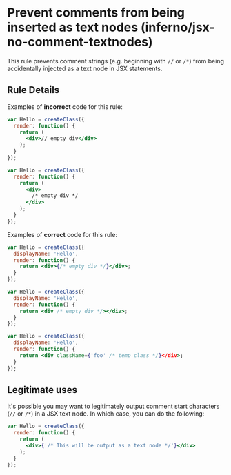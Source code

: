 # Prevent comments from being inserted as text nodes (inferno/jsx-no-comment-textnodes)

This rule prevents comment strings (e.g. beginning with `//` or `/*`) from being accidentally
injected as a text node in JSX statements.

## Rule Details

Examples of **incorrect** code for this rule:

```jsx
var Hello = createClass({
  render: function() {
    return (
      <div>// empty div</div>
    );
  }
});

var Hello = createClass({
  render: function() {
    return (
      <div>
        /* empty div */
      </div>
    );
  }
});
```

Examples of **correct** code for this rule:

```jsx
var Hello = createClass({
  displayName: 'Hello',
  render: function() {
    return <div>{/* empty div */}</div>;
  }
});

var Hello = createClass({
  displayName: 'Hello',
  render: function() {
    return <div /* empty div */></div>;
  }
});

var Hello = createClass({
  displayName: 'Hello',
  render: function() {
    return <div className={'foo' /* temp class */}</div>;
  }
});
```

## Legitimate uses

It's possible you may want to legitimately output comment start characters (`//` or `/*`) in a JSX text node. In which case, you can do the following:

```jsx
var Hello = createClass({
  render: function() {
    return (
      <div>{'/* This will be output as a text node */'}</div>
    );
  }
});
```